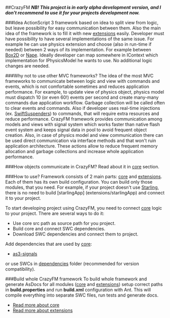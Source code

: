 ##CrazyFM
**_NB! This project is in early alpha development version, and I don't recommend to use it for your projects development now._**
 
###Idea
ActionScript 3 framework based on idea to split view from logic, but leave possibility for easy communication between them.
Also the main idea of the framework is to fill it with new [extensions](extensions) easily.
Developer must have possibility to have several implementations of the same issue.
For example he can use physics extension and choose (also in run-time if needed) between 2 ways of its implementation.
For example between [Box2D](https://github.com/erincatto/Box2D) or [Nape](https://github.com/deltaluca/www.napephys.com). Ideally
developer can map somewhere in IContext which implementation for IPhysicsModel he wants to use.
No additional logic changes are needed.

###Why not to use other MVC frameworks?
The idea of the most MVC frameworks to communicate between logic and view with commands and events, which is not comfortable sometimes and
reduces application performance.
For example, to update view of physics object, physics model must dispatch 10 (or even 60!) events per second and create many-many
commands due application workflow. Garbage collection will be called often to clear events and commands. Also if developer uses real-time
 injections (ex. [SwiftSuspenders](https://github.com/robotlegs/swiftsuspenders)) to commands, that will require extra resources and reduce performance.
 CrazyFM framework provides communication among models and views with signal system which works faster than native flash event system and
  keeps signal data in pool to avoid frequent object creation. Also, in case of physics model and view communication there can be used
  direct communication via interface methods and that won't ruin application architecture. These actions allow to reduce frequent memory
  allocation and garbage collections and increase whole application performance.

###How objects communicate in CrazyFM?
Read about it in [core](core) section.

###How to use?
Framework consists of 2 main parts: [core](core) and [extensions](extensions).
Each of them has its own build configuration. You can build only those modules, that you need.
For example, if your project doesn't use [Starling](https://github.com/Gamua/Starling-Framework), there is no need to build [starlingApp]
(extensions/starlingApp) and connect it to your project.

To start developing project using CrazyFM, you need to connect [core](core) logic to your project.
There are several ways to do it:
 * Use core src path as source path for you project.
 * Build core and connect SWC dependencies.
 * Download SWC dependencies and connect them to project.

Add dependencies that are used by [core](core):
 * [as3-signals](https://github.com/robertpenner/as3-signals)

or use SWCs in [dependencies](dependencies) folder (recommended for version compatibility).

###Build whole CrazyFM framework
To build whole framework and generate AsDocs for all modules ([core](core) and [extensions](extensions)) setup correct paths in
**build.properties** and run **build.xml** configuration with Ant. This will compile everything into separate SWC files, run tests and
generate docs.

- [Read more about core](core)
- [Read more about extensions](extensions)